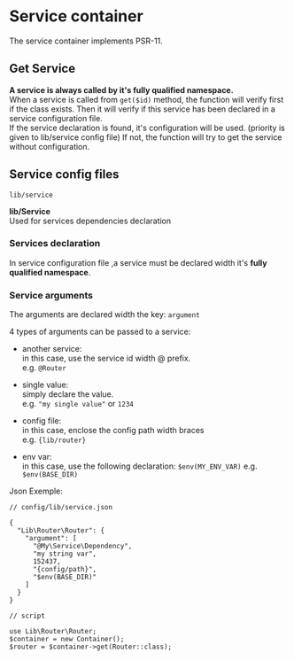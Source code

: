 # Service container
The service container implements PSR-11.

## Get Service
**A service is always called by it's fully qualified namespace.**  
When a service is called from `get($id)` method, the function will
verify first if the class exists. Then it will verify if this service has
been declared in a service configuration file.  
If the service declaration is found, it's configuration will be used.
(priority is given to lib/service config file) If not, the function will
try to get the service without configuration.  

## Service config files

`lib/service`

**lib/Service**  
Used for services dependencies declaration

### Services declaration
In service configuration file ,a service must be declared width it's
**fully qualified namespace**.

### Service arguments
The arguments are declared width the key: `argument`  

4 types of arguments can be passed to a service:
-  another service:  
in this case, use the service id width @ prefix.  
e.g. `@Router`

-  single value:  
simply declare the value.  
e.g. `"my single value"` or `1234`
   
-  config file:  
in this case, enclose the config path width braces  
e.g. `{lib/router}`
   
-  env var:  
in this case, use the following declaration:
`$env(MY_ENV_VAR)`
e.g. `$env(BASE_DIR)`

Json Exemple:

    // config/lib/service.json
    
    {
      "Lib\Router\Router": {
        "argument": [
          "@My\Service\Dependency",
          "my string var",
          152437,
          "{config/path}",
          "$env(BASE_DIR)"
        ]
      }
    }
    
    // script
    
    use Lib\Router\Router;
    $container = new Container();
    $router = $container->get(Router::class);